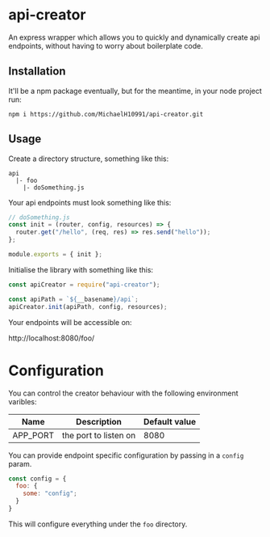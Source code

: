 # api-creator

An express wrapper which allows you to quickly and dynamically create api endpoints, without having to worry about boilerplate code.

## Installation

It'll be a npm package eventually, but for the meantime, in your node project run:

`npm i https://github.com/MichaelH10991/api-creator.git`

## Usage

Create a directory structure, something like this:

```
api
  |- foo
    |- doSomething.js
```

Your api endpoints must look something like this:

```javascript
// doSomething.js
const init = (router, config, resources) => {
  router.get("/hello", (req, res) => res.send("hello"));
};

module.exports = { init };
```

Initialise the library with something like this:

```javascript
const apiCreator = require("api-creator");

const apiPath = `${__basename}/api`;
apiCreator.init(apiPath, config, resources);
```

Your endpoints will be accessible on:

http://localhost:8080/foo/

# Configuration

You can control the creator behaviour with the following environment varibles:

| Name     | Description           | Default value |
| -------- | --------------------- | ------------- |
| APP_PORT | the port to listen on | 8080          |

You can provide endpoint specific configuration by passing in a `config` param.

```javascript
const config = {
  foo: {
    some: "config";
  }
}
```

This will configure everything under the `foo` directory.
